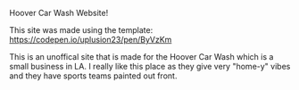 Hoover Car Wash Website!

This site was made using the template:
https://codepen.io/uplusion23/pen/ByVzKm 

This is an unoffical site that is made for the Hoover Car Wash which is a small business in LA.
I really like this place as they give very "home-y" vibes and they have sports teams painted out front.

